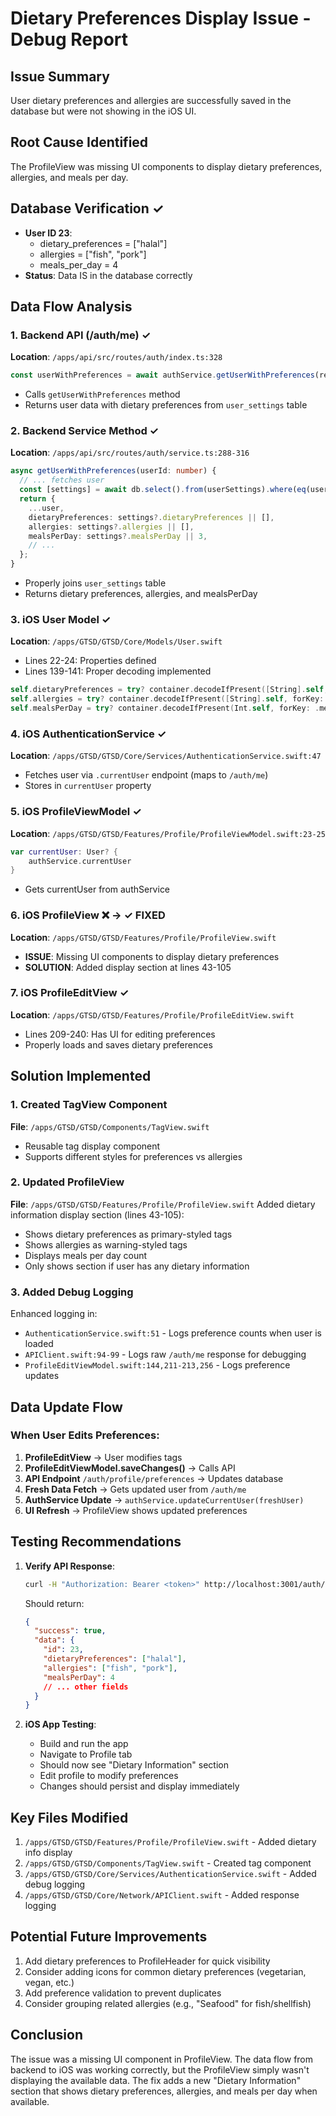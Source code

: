 # Dietary Preferences Display Issue - Debug Report

## Issue Summary

User dietary preferences and allergies are successfully saved in the database but were not showing in the iOS UI.

## Root Cause Identified

The ProfileView was missing UI components to display dietary preferences, allergies, and meals per day.

## Database Verification ✓

- **User ID 23**:
  - dietary_preferences = ["halal"]
  - allergies = ["fish", "pork"]
  - meals_per_day = 4
- **Status**: Data IS in the database correctly

## Data Flow Analysis

### 1. Backend API (/auth/me) ✓

**Location**: `/apps/api/src/routes/auth/index.ts:328`

```typescript
const userWithPreferences = await authService.getUserWithPreferences(req.userId!);
```

- Calls `getUserWithPreferences` method
- Returns user data with dietary preferences from `user_settings` table

### 2. Backend Service Method ✓

**Location**: `/apps/api/src/routes/auth/service.ts:288-316`

```typescript
async getUserWithPreferences(userId: number) {
  // ... fetches user
  const [settings] = await db.select().from(userSettings).where(eq(userSettings.userId, userId));
  return {
    ...user,
    dietaryPreferences: settings?.dietaryPreferences || [],
    allergies: settings?.allergies || [],
    mealsPerDay: settings?.mealsPerDay || 3,
    // ...
  };
}
```

- Properly joins `user_settings` table
- Returns dietary preferences, allergies, and mealsPerDay

### 3. iOS User Model ✓

**Location**: `/apps/GTSD/GTSD/Core/Models/User.swift`

- Lines 22-24: Properties defined
- Lines 139-141: Proper decoding implemented

```swift
self.dietaryPreferences = try? container.decodeIfPresent([String].self, forKey: .dietaryPreferences)
self.allergies = try? container.decodeIfPresent([String].self, forKey: .allergies)
self.mealsPerDay = try? container.decodeIfPresent(Int.self, forKey: .mealsPerDay)
```

### 4. iOS AuthenticationService ✓

**Location**: `/apps/GTSD/GTSD/Core/Services/AuthenticationService.swift:47`

- Fetches user via `.currentUser` endpoint (maps to `/auth/me`)
- Stores in `currentUser` property

### 5. iOS ProfileViewModel ✓

**Location**: `/apps/GTSD/GTSD/Features/Profile/ProfileViewModel.swift:23-25`

```swift
var currentUser: User? {
    authService.currentUser
}
```

- Gets currentUser from authService

### 6. iOS ProfileView ❌ → ✓ FIXED

**Location**: `/apps/GTSD/GTSD/Features/Profile/ProfileView.swift`

- **ISSUE**: Missing UI components to display dietary preferences
- **SOLUTION**: Added display section at lines 43-105

### 7. iOS ProfileEditView ✓

**Location**: `/apps/GTSD/GTSD/Features/Profile/ProfileEditView.swift`

- Lines 209-240: Has UI for editing preferences
- Properly loads and saves dietary preferences

## Solution Implemented

### 1. Created TagView Component

**File**: `/apps/GTSD/GTSD/Components/TagView.swift`

- Reusable tag display component
- Supports different styles for preferences vs allergies

### 2. Updated ProfileView

**File**: `/apps/GTSD/GTSD/Features/Profile/ProfileView.swift`
Added dietary information display section (lines 43-105):

- Shows dietary preferences as primary-styled tags
- Shows allergies as warning-styled tags
- Displays meals per day count
- Only shows section if user has any dietary information

### 3. Added Debug Logging

Enhanced logging in:

- `AuthenticationService.swift:51` - Logs preference counts when user is loaded
- `APIClient.swift:94-99` - Logs raw `/auth/me` response for debugging
- `ProfileEditViewModel.swift:144,211-213,256` - Logs preference updates

## Data Update Flow

### When User Edits Preferences:

1. **ProfileEditView** → User modifies tags
2. **ProfileEditViewModel.saveChanges()** → Calls API
3. **API Endpoint** `/auth/profile/preferences` → Updates database
4. **Fresh Data Fetch** → Gets updated user from `/auth/me`
5. **AuthService Update** → `authService.updateCurrentUser(freshUser)`
6. **UI Refresh** → ProfileView shows updated preferences

## Testing Recommendations

1. **Verify API Response**:

   ```bash
   curl -H "Authorization: Bearer <token>" http://localhost:3001/auth/me | jq
   ```

   Should return:

   ```json
   {
     "success": true,
     "data": {
       "id": 23,
       "dietaryPreferences": ["halal"],
       "allergies": ["fish", "pork"],
       "mealsPerDay": 4
       // ... other fields
     }
   }
   ```

2. **iOS App Testing**:
   - Build and run the app
   - Navigate to Profile tab
   - Should now see "Dietary Information" section
   - Edit profile to modify preferences
   - Changes should persist and display immediately

## Key Files Modified

1. `/apps/GTSD/GTSD/Features/Profile/ProfileView.swift` - Added dietary info display
2. `/apps/GTSD/GTSD/Components/TagView.swift` - Created tag component
3. `/apps/GTSD/GTSD/Core/Services/AuthenticationService.swift` - Added debug logging
4. `/apps/GTSD/GTSD/Core/Network/APIClient.swift` - Added response logging

## Potential Future Improvements

1. Add dietary preferences to ProfileHeader for quick visibility
2. Consider adding icons for common dietary preferences (vegetarian, vegan, etc.)
3. Add preference validation to prevent duplicates
4. Consider grouping related allergies (e.g., "Seafood" for fish/shellfish)

## Conclusion

The issue was a missing UI component in ProfileView. The data flow from backend to iOS was working correctly, but the ProfileView simply wasn't displaying the available data. The fix adds a new "Dietary Information" section that shows dietary preferences, allergies, and meals per day when available.
